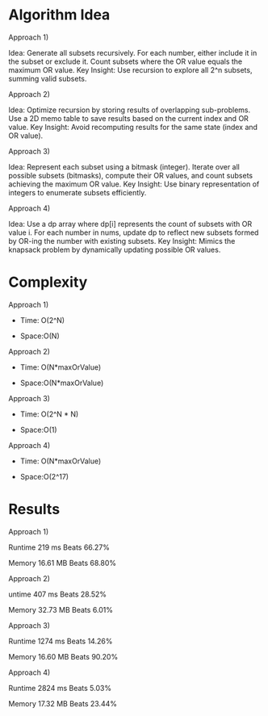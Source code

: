 # Algorithm Idea

Approach 1)

Idea: Generate all subsets recursively. For each number, either include it in the subset or exclude it. Count subsets where the OR value equals the maximum OR value.
Key Insight: Use recursion to explore all 2^n subsets, summing valid subsets.

Approach 2)

Idea: Optimize recursion by storing results of overlapping sub-problems. Use a 2D memo table to save results based on the current index and OR value.
Key Insight: Avoid recomputing results for the same state (index and OR value).

Approach 3)

Idea: Represent each subset using a bitmask (integer). Iterate over all possible subsets (bitmasks), compute their OR values, and count subsets achieving the maximum OR value.
Key Insight: Use binary representation of integers to enumerate subsets efficiently.

Approach 4)

Idea: Use a dp array where dp[i] represents the count of subsets with OR value i. For each number in nums, update dp to reflect new subsets formed by OR-ing the number with existing subsets.
Key Insight: Mimics the knapsack problem by dynamically updating possible OR values.

# Complexity

Approach 1)

- Time: O(2^N)

- Space:O(N)

Approach 2)

- Time: O(N*maxOrValue)

- Space:O(N*maxOrValue)

Approach 3)

- Time: O(2^N * N)

- Space:O(1)

Approach 4)

- Time: O(N*maxOrValue)

- Space:O(2^17)

# Results

Approach 1)

Runtime
219
ms
Beats
66.27%

Memory
16.61
MB
Beats
68.80%

Approach 2)

untime
407
ms
Beats
28.52%

Memory
32.73
MB
Beats
6.01%

Approach 3)

Runtime
1274
ms
Beats
14.26%

Memory
16.60
MB
Beats
90.20%

Approach 4)

Runtime
2824
ms
Beats
5.03%

Memory
17.32
MB
Beats
23.44%